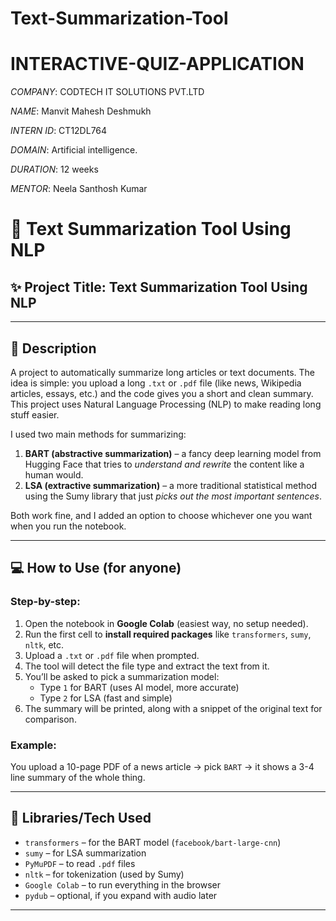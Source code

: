 # Text-Summarization-Tool

# INTERACTIVE-QUIZ-APPLICATION

*COMPANY*: CODTECH IT SOLUTIONS PVT.LTD

*NAME*: Manvit Mahesh Deshmukh

*INTERN ID*: CT12DL764

*DOMAIN*: Artificial intelligence.

*DURATION*: 12 weeks

*MENTOR*:  Neela Santhosh Kumar


# 📄 Text Summarization Tool Using NLP

## ✨ Project Title: **Text Summarization Tool Using NLP**

---

## 🧠 Description

A project to automatically summarize long articles or text documents. The idea is simple: you upload a long `.txt` or `.pdf` file (like news, Wikipedia articles, essays, etc.) and the code gives you a short and clean summary. This project uses Natural Language Processing (NLP) to make reading long stuff easier.

I used two main methods for summarizing:
1. **BART (abstractive summarization)** – a fancy deep learning model from Hugging Face that tries to *understand and rewrite* the content like a human would.
2. **LSA (extractive summarization)** – a more traditional statistical method using the Sumy library that just *picks out the most important sentences*.

Both work fine, and I added an option to choose whichever one you want when you run the notebook.

---

## 💻 How to Use (for anyone)

### Step-by-step:

1. Open the notebook in **Google Colab** (easiest way, no setup needed).
2. Run the first cell to **install required packages** like `transformers`, `sumy`, `nltk`, etc.
3. Upload a `.txt` or `.pdf` file when prompted.
4. The tool will detect the file type and extract the text from it.
5. You’ll be asked to pick a summarization model:
    - Type `1` for BART (uses AI model, more accurate)
    - Type `2` for LSA (fast and simple)
6. The summary will be printed, along with a snippet of the original text for comparison.

### Example:
You upload a 10-page PDF of a news article → pick `BART` → it shows a 3-4 line summary of the whole thing.

---

## 🧰 Libraries/Tech Used

- `transformers` – for the BART model (`facebook/bart-large-cnn`)
- `sumy` – for LSA summarization
- `PyMuPDF` – to read `.pdf` files
- `nltk` – for tokenization (used by Sumy)
- `Google Colab` – to run everything in the browser
- `pydub` – optional, if you expand with audio later

---

